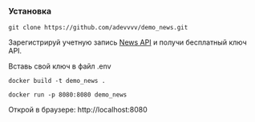 ### Установка

```
git clone https://github.com/adevvvv/demo_news.git
```
Зарегистрируй учетную запись [News API](https://newsapi.org/) и получи бесплатный ключ API.

Вставь свой ключ в файл .env
```
docker build -t demo_news .
```
```
docker run -p 8080:8080 demo_news
```
Открой в браузере: http://localhost:8080
